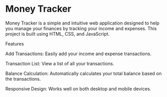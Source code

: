 # Money Tracker
Money Tracker is a simple and intuitive web application designed to help you manage your finances by tracking your income and expenses. This project is built using HTML, CSS, and JavaScript.

Features

Add Transactions: Easily add your income and expense transactions.

Transaction List: View a list of all your transactions.

Balance Calculation: Automatically calculates your total balance based on the transactions.

Responsive Design: Works well on both desktop and mobile devices.